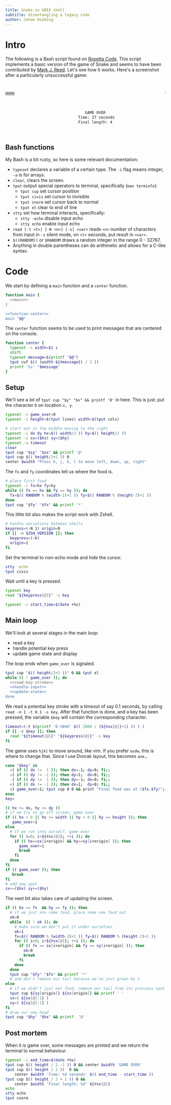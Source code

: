 ```yaml
---
title: Snake in UNIX shell
subtitle: disentangling a legacy code
author: Johan Hidding
---
```


# Intro
The following is a Bash script found on [Rosetta Code](https://rosettacode.org/wiki/Snake#UNIX_Shell). This script implements a basic version of the game of Snake and seems to have been contributed by [Mark J. Reed](https://rosettacode.org/wiki/User:Markjreed). Let's see how it works. Here's a screenshot after a particularly unsuccessful game:

```txt


@@@@                                                                  *
                                                                      
                                                                      
                                                                      
                                   GAME OVER                               
                                Time: 27 seconds                           
                                Final length: 4                            
                                                                  



```

## Bash functions
My Bash is a bit rusty, so here is some relevant documentation:

- `typeset` declares a variable of a certain type. The `-i` flag means integer, `-a` is for arrays.
- `clear`, clears the screen.
- `tput` output special operators to terminal, specifically (`man terminfo`):
  - `tput cup` set cursor position
  - `tput civis` set cursor to invisible
  - `tput cnorm` set cursor back to normal
  - `tput el` clear to end of line
- `stty` set how terminal interacts, specifically:
  - `stty -echo` disable input echo
  - `stty echo` enable input echo
- `read [-t <t>] [-N <n>] [-s] <var>` reads `<n>` number of characters from input in `-s` silent mode, on `<t>` seconds, put result in `<var>`.
- `$((RANDOM))` or `$RANDOM` draws a random integer in the range 0 - 32767.
- Anything in double parentheses can do arithmetic and allows for a C-like syntax.

# Code
We start by defining a `main` function and a `center` function.

``` {.bash file=snake.sh}
function main {
  <<main>>
}

<<function-center>>
main "$@"
```

The `center` function seems to be used to print messages that are centered on the console.

``` {.bash #function-center}
function center {
  typeset -i width=$1 i
  shift
  typeset message=$(printf "$@")
  tput cuf $(( (width-${#message}) / 2 ))
  printf '%s' "$message"
}
```

## Setup
We'll see a lot of `tput cup "$y" "$x" && printf '0'` in here. This is just: put the character `0` on location `x, y`.

``` {.bash #main}
typeset -i game_over=0
typeset -i height=$(tput lines) width=$(tput cols)

# start out in the middle moving to the right
typeset -i dx dy hx=$(( width/2 )) hy=$(( height/2 ))
typeset -a sx=($hx) sy=($hy)
typeset -a timeout
clear
tput cup "$sy" "$sx" && printf '@'
tput cup $(( height/2+2 )) 0
center $width "Press h, j, k, l to move left, down, up, right"
```

The `fx` and `fy` coordinates tell us where the food is.

``` {.bash #main}
# place first food
typeset -i fx=hx fy=hy
while (( fx == hx && fy == hy )); do
  fx=$(( RANDOM % (width-2)+1 )) fy=$(( RANDOM % (height-2)+1 ))
done
tput cup "$fy" "$fx" && printf '*'
```

This little bit also makes the script work with Zshell.

``` {.bash #main}
# handle variations between shells
keypress=(-N 1) origin=0
if [[ -n $ZSH_VERSION ]]; then
  keypress=(-k)
  origin=1
fi
```

Set the terminal to non-echo mode and hide the cursor.

``` {.bash #main}
stty -echo
tput civis
```

Wait until a key is pressed.

``` {.bash #main}
typeset key
read "${keypress[@]}" -s key
```

``` {.bash #main}
typeset -i start_time=$(date +%s)
```

## Main loop
We'll look at several stages in the main loop:

- read a key
- handle potential key press
- update game state and display

The loop ends when `game_over` is signaled.

``` {.bash #main}
tput cup "$(( height/2+2 ))" 0 && tput el
while (( ! game_over )); do
  <<read-key-stroke>>
  <<handle-input>>
  <<update-state>>
done
```

We read a potential key stroke with a timeout of say 0.1 seconds, by calling `read -n 1 -t 0.1 -s key`. After that function is done, and a key has been pressed, the variable `$key` will contain the corresponding character.

``` {.bash #read-key-stroke}
timeout=(-t $(printf '0.%04d' $(( 2000 / (${#sx[@]}+1) )) ) )
if [[ -z $key ]]; then
  read "${timeout[@]}" "${keypress[@]}" -s key
fi
```

The game uses `hjkl` to move around, like vim. If you prefer `asdw`, this is where to change that. Since I use Dvorak layout, this becomes `aoe,`.

``` {.bash #handle-input}
case "$key" in
  a) if (( dx !=  1 )); then dx=-1; dy=0; fi;;
  o) if (( dy != -1 )); then dy=1;  dx=0; fi;;
  ,) if (( dy !=  1 )); then dy=-1; dx=0; fi;;
  e) if (( dx != -1 )); then dx=1;  dy=0; fi;;
  q) game_over=1; tput cup 0 0 && print "Final food was at ($fx,$fy)";;
esac
key=
```

``` {.bash #update-state}
(( hx += dx, hy += dy ))
# if we try to go off screen, game over
if (( hx < 0 || hx >= width || hy < 0 || hy >= height )); then
   game_over=1
else
  # if we run into ourself, game over
  for (( i=0; i<${#sx[@]}; ++i )); do
    if (( hx==sx[i+origin] && hy==sy[i+origin] )); then
      game_over=1
      break
    fi
  done
fi
if (( game_over )); then
   break
fi
# add new spot
sx+=($hx) sy+=($hy)
```

The next bit also takes care of updating the screen.

``` {.bash #update-state}
if (( hx == fx  && hy == fy )); then
  # if we just ate some food, place some new food out
  ok=0
  while  (( ! ok )); do
    # make sure we don't put it under ourselves
    ok=1
    fx=$(( RANDOM % (width-2)+1 )) fy=$(( RANDOM % (height-2)+1 ))
    for (( i=0; i<${#sx[@]}; ++i )); do
      if (( fx == sx[i+origin] && fy == sy[i+origin] )); then
        ok=0
        break
      fi
    done
  done
  tput cup "$fy" "$fx" && printf '*'
  # and don't remove our tail because we've just grown by 1
else
  # if we didn't just eat food, remove our tail from its previous spot
  tput cup ${sy[origin]} ${sx[origin]} && printf ' '
  sx=( ${sx[@]:1} )
  sy=( ${sy[@]:1} )
fi
# draw our new head
tput cup "$hy" "$hx" && printf  '@'
```

## Post mortem
When it is game over, some messages are printed and we return the terminal to normal behaviour.

``` {.bash #main}
typeset -i end_time=$(date +%s)
tput cup $(( height / 2 -1 )) 0 && center $width 'GAME OVER'
tput cup $(( height / 2 ))  0 &&
    center $width 'Time: %d seconds' $(( end_time - start_time ))
tput cup $(( height / 2 + 1 )) 0 &&
    center $width 'Final length: %d' ${#sx[@]}
echo
stty echo
tput cnorm
```

